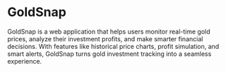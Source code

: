 # GoldSnap
GoldSnap is a web application that helps users monitor real-time gold prices, analyze their investment profits, and make smarter financial decisions. With features like historical price charts, profit simulation, and smart alerts, GoldSnap turns gold investment tracking into a seamless experience.
